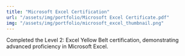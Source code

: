 ```yaml
---
title: "Microsoft Excel Certification"
url: "/assets/img/portfolio/Microsoft Excel Certificate.pdf"
img: "/assets/img/portfolio/microsoft_excel_thumbnail.png"
---
```

Completed the Level 2: Excel Yellow Belt certification, demonstrating advanced proficiency in Microsoft Excel.
